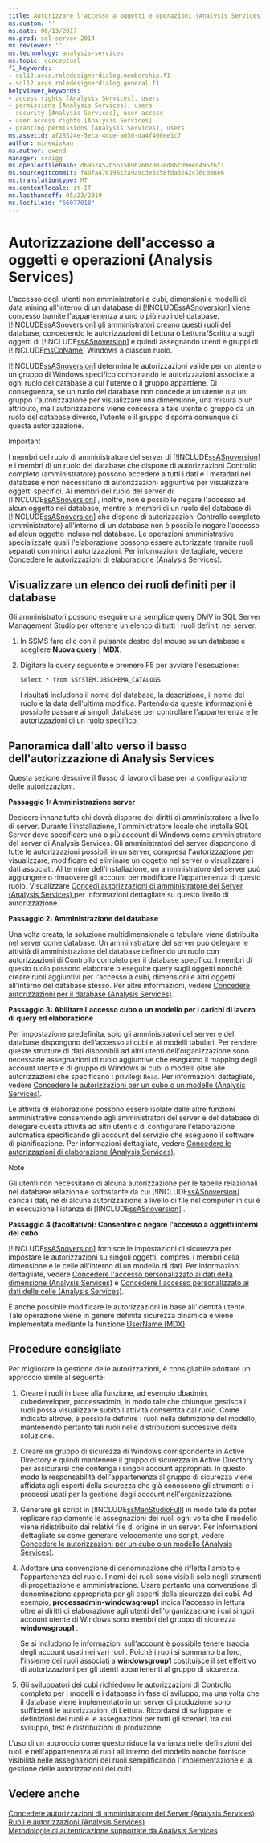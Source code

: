 ```yaml
---
title: Autorizzare l'accesso a oggetti e operazioni (Analysis Services) | Microsoft Docs
ms.custom: ''
ms.date: 06/13/2017
ms.prod: sql-server-2014
ms.reviewer: ''
ms.technology: analysis-services
ms.topic: conceptual
f1_keywords:
- sql12.asvs.roledesignerdialog.membership.f1
- sql12.asvs.roledesignerdialog.general.f1
helpviewer_keywords:
- access rights [Analysis Services], users
- permissions [Analysis Services], users
- security [Analysis Services], user access
- user access rights [Analysis Services]
- granting permissions [Analysis Services], users
ms.assetid: af28524e-5eca-4dce-a050-da4f406ee1c7
author: minewiskan
ms.author: owend
manager: craigg
ms.openlocfilehash: d6962452b5615b9b2607007ed86c09eed495f6f1
ms.sourcegitcommit: f40fa47619512a9a9c3e3258fda3242c76c008e6
ms.translationtype: MT
ms.contentlocale: it-IT
ms.lasthandoff: 05/23/2019
ms.locfileid: "66077018"
---
```

# <a name="authorizing-access-to-objects-and-operations-analysis-services"></a>Autorizzazione dell'accesso a oggetti e operazioni (Analysis Services)
  L'accesso degli utenti non amministratori a cubi, dimensioni e modelli di data mining all'interno di un database di [!INCLUDE[ssASnoversion](../../includes/ssasnoversion-md.md)] viene concesso tramite l'appartenenza a uno o più ruoli del database. [!INCLUDE[ssASnoversion](../../includes/ssasnoversion-md.md)] gli amministratori creano questi ruoli del database, concedendo le autorizzazioni di Lettura o Lettura/Scrittura sugli oggetti di [!INCLUDE[ssASnoversion](../../includes/ssasnoversion-md.md)] e quindi assegnando utenti e gruppi di [!INCLUDE[msCoName](../../includes/msconame-md.md)] Windows a ciascun ruolo.  
  
 [!INCLUDE[ssASnoversion](../../includes/ssasnoversion-md.md)] determina le autorizzazioni valide per un utente o un gruppo di Windows specifico combinando le autorizzazioni associate a ogni ruolo del database a cui l'utente o il gruppo appartiene. Di conseguenza, se un ruolo del database non concede a un utente o a un gruppo l'autorizzazione per visualizzare una dimensione, una misura o un attributo, ma l'autorizzazione viene concessa a tale utente o gruppo da un ruolo del database diverso, l'utente o il gruppo disporrà comunque di questa autorizzazione.  
  
> [!IMPORTANT]  
>  I membri del ruolo di amministratore del server di [!INCLUDE[ssASnoversion](../../includes/ssasnoversion-md.md)] e i membri di un ruolo del database che dispone di autorizzazioni Controllo completo (amministratore) possono accedere a tutti i dati e i metadati nel database e non necessitano di autorizzazioni aggiuntive per visualizzare oggetti specifici. Ai membri del ruolo del server di [!INCLUDE[ssASnoversion](../../includes/ssasnoversion-md.md)] , inoltre, non è possibile negare l'accesso ad alcun oggetto nei database, mentre ai membri di un ruolo del database di [!INCLUDE[ssASnoversion](../../includes/ssasnoversion-md.md)] che dispone di autorizzazioni Controllo completo (amministratore) all'interno di un database non è possibile negare l'accesso ad alcun oggetto incluso nel database. Le operazioni amministrative specializzate quali l'elaborazione possono essere autorizzate tramite ruoli separati con minori autorizzazioni. Per informazioni dettagliate, vedere [Concedere le autorizzazioni di elaborazione &#40;Analysis Services&#41;](grant-process-permissions-analysis-services.md).  
  
## <a name="list-roles-defined-for-your-database"></a>Visualizzare un elenco dei ruoli definiti per il database  
 Gli amministratori possono eseguire una semplice query DMV in SQL Server Management Studio per ottenere un elenco di tutti i ruoli definiti nel server.  
  
1.  In SSMS fare clic con il pulsante destro del mouse su un database e scegliere **Nuova query** | **MDX**.  
  
2.  Digitare la query seguente e premere F5 per avviare l'esecuzione:  
  
    ```  
    Select * from $SYSTEM.DBSCHEMA_CATALOGS  
    ```  
  
     I risultati includono il nome del database, la descrizione, il nome del ruolo e la data dell'ultima modifica. Partendo da queste informazioni è possibile passare ai singoli database per controllare l'appartenenza e le autorizzazioni di un ruolo specifico.  
  
## <a name="top-down-overview-of-analysis-services-authorization"></a>Panoramica dall'alto verso il basso dell'autorizzazione di Analysis Services  
 Questa sezione descrive il flusso di lavoro di base per la configurazione delle autorizzazioni.  
  
 **Passaggio 1: Amministrazione server**  
  
 Decidere innanzitutto chi dovrà disporre dei diritti di amministratore a livello di server. Durante l'installazione, l'amministratore locale che installa SQL Server deve specificare uno o più account di Windows come amministratore del server di Analysis Services. Gli amministratori del server dispongono di tutte le autorizzazioni possibili in un server, compresa l'autorizzazione per visualizzare, modificare ed eliminare un oggetto nel server o visualizzare i dati associati. Al termine dell'installazione, un amministratore del server può aggiungere o rimuovere gli account per modificare l'appartenenza di questo ruolo. Visualizzare [Concedi autorizzazioni di amministratore del Server &#40;Analysis Services&#41; ](../instances/grant-server-admin-rights-to-an-analysis-services-instance.md) per informazioni dettagliate su questo livello di autorizzazione.  
  
 **Passaggio 2: Amministrazione del database**  
  
 Una volta creata, la soluzione multidimensionale o tabulare viene distribuita nel server come database. Un amministratore del server può delegare le attività di amministrazione del database definendo un ruolo con autorizzazioni di Controllo completo per il database specifico. I membri di questo ruolo possono elaborare o eseguire query sugli oggetti nonché creare ruoli aggiuntivi per l'accesso a cubi, dimensioni e altri oggetti all'interno del database stesso. Per altre informazioni, vedere [Concedere autorizzazioni per il database &#40;Analysis Services&#41;](grant-database-permissions-analysis-services.md).  
  
 **Passaggio 3: Abilitare l'accesso cubo o un modello per i carichi di lavoro di query ed elaborazione**  
  
 Per impostazione predefinita, solo gli amministratori del server e del database dispongono dell'accesso ai cubi e ai modelli tabulari. Per rendere queste strutture di dati disponibili ad altri utenti dell'organizzazione sono necessarie assegnazioni di ruolo aggiuntive che eseguono il mapping degli account utente e di gruppo di Windows ai cubi o modelli oltre alle autorizzazioni che specificano i privilegi `Read`. Per informazioni dettagliate, vedere [Concedere le autorizzazioni per un cubo o un modello &#40;Analysis Services&#41;](grant-cube-or-model-permissions-analysis-services.md).  
  
 Le attività di elaborazione possono essere isolate dalle altre funzioni amministrative consentendo agli amministratori del server e del database di delegare questa attività ad altri utenti o di configurare l'elaborazione automatica specificando gli account del servizio che eseguono il software di pianificazione. Per informazioni dettagliate, vedere [Concedere le autorizzazioni di elaborazione &#40;Analysis Services&#41;](grant-process-permissions-analysis-services.md).  
  
> [!NOTE]  
>  Gli utenti non necessitano di alcuna autorizzazione per le tabelle relazionali nel database relazionale sottostante da cui [!INCLUDE[ssASnoversion](../../includes/ssasnoversion-md.md)] carica i dati, né di alcuna autorizzazione a livello di file nel computer in cui è in esecuzione l'istanza di [!INCLUDE[ssASnoversion](../../includes/ssasnoversion-md.md)] .  
  
 **Passaggio 4 (facoltativo): Consentire o negare l'accesso a oggetti interni del cubo**  
  
 [!INCLUDE[ssASnoversion](../../includes/ssasnoversion-md.md)] fornisce le impostazioni di sicurezza per impostare le autorizzazioni su singoli oggetti, compresi i membri della dimensione e le celle all'interno di un modello di dati. Per informazioni dettagliate, vedere [Concedere l'accesso personalizzato ai dati della dimensione &#40;Analysis Services&#41;](grant-custom-access-to-dimension-data-analysis-services.md) e [Concedere l'accesso personalizzato ai dati delle celle &#40;Analysis Services&#41;](grant-custom-access-to-cell-data-analysis-services.md).  
  
 È anche possibile modificare le autorizzazioni in base all'identità utente. Tale operazione viene in genere definita sicurezza dinamica e viene implementata mediante la funzione [UserName &#40;MDX&#41;](/sql/mdx/username-mdx)  
  
## <a name="best-practices"></a>Procedure consigliate  
 Per migliorare la gestione delle autorizzazioni, è consigliabile adottare un approccio simile al seguente:  
  
1.  Creare i ruoli in base alla funzione, ad esempio dbadmin, cubedeveloper, processadmin, in modo tale che chiunque gestisca i ruoli possa visualizzare subito l'attività consentita dal ruolo. Come indicato altrove, è possibile definire i ruoli nella definizione del modello, mantenendo pertanto tali ruoli nelle distribuzioni successive della soluzione.  
  
2.  Creare un gruppo di sicurezza di Windows corrispondente in Active Directory e quindi mantenere il gruppo di sicurezza in Active Directory per assicurarsi che contenga i singoli account appropriati. In questo modo la responsabilità dell'appartenenza al gruppo di sicurezza viene affidata agli esperti della sicurezza che già conoscono gli strumenti e i processi usati per la gestione degli account nell'organizzazione.  
  
3.  Generare gli script in [!INCLUDE[ssManStudioFull](../../includes/ssmanstudiofull-md.md)] in modo tale da poter replicare rapidamente le assegnazioni dei ruoli ogni volta che il modello viene ridistribuito dai relativi file di origine in un server. Per informazioni dettagliate su come generare velocemente uno script, vedere [Concedere le autorizzazioni per un cubo o un modello &#40;Analysis Services&#41;](grant-cube-or-model-permissions-analysis-services.md).  
  
4.  Adottare una convenzione di denominazione che rifletta l'ambito e l'appartenenza del ruolo. I nomi dei ruoli sono visibili solo negli strumenti di progettazione e amministrazione. Usare pertanto una convenzione di denominazione appropriata per gli esperti della sicurezza dei cubi. Ad esempio, **processadmin-windowsgroup1** indica l'accesso in lettura oltre ai diritti di elaborazione agli utenti dell'organizzazione i cui singoli account utente di Windows sono membri del gruppo di sicurezza **windowsgroup1** .  
  
     Se si includono le informazioni sull'account è possibile tenere traccia degli account usati nei vari ruoli. Poiché i ruoli si sommano tra loro, l'insieme dei ruoli associati a **windowsgroup1** costituisce il set effettivo di autorizzazioni per gli utenti appartenenti al gruppo di sicurezza.  
  
5.  Gli sviluppatori dei cubi richiedono le autorizzazioni di Controllo completo per i modelli e i database in fase di sviluppo, ma una volta che il database viene implementato in un server di produzione sono sufficienti le autorizzazioni di Lettura. Ricordarsi di sviluppare le definizioni dei ruoli e le assegnazioni per tutti gli scenari, tra cui sviluppo, test e distribuzioni di produzione.  
  
 L'uso di un approccio come questo riduce la varianza nelle definizioni dei ruoli e nell'appartenenza ai ruoli all'interno del modello nonché fornisce visibilità nelle assegnazioni dei ruoli semplificando l'implementazione e la gestione delle autorizzazioni dei cubi.  
  
## <a name="see-also"></a>Vedere anche  
 [Concedere autorizzazioni di amministratore del Server &#40;Analysis Services&#41;](../instances/grant-server-admin-rights-to-an-analysis-services-instance.md)   
 [Ruoli e autorizzazioni &#40;Analysis Services&#41;](roles-and-permissions-analysis-services.md)   
 [Metodologie di autenticazione supportate da Analysis Services](../instances/authentication-methodologies-supported-by-analysis-services.md)  
  
  
